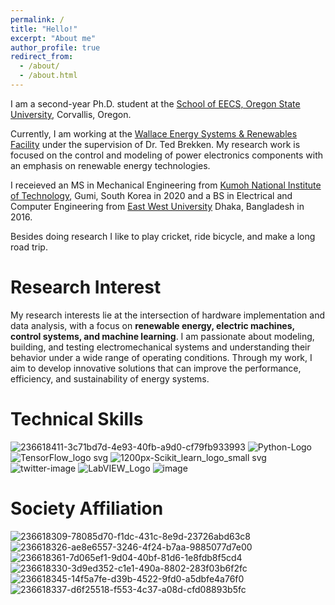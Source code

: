 ```yaml
---
permalink: /
title: "Hello!"
excerpt: "About me"
author_profile: true
redirect_from: 
  - /about/
  - /about.html
---
```


I am a second-year Ph.D. student at the [School of EECS, Oregon State University](https://eecs.oregonstate.edu/), Corvallis, Oregon. 

Currently, I am working at the [Wallace Energy Systems & Renewables Facility](https://wesrf.engr.oregonstate.edu/) under the supervision of Dr. Ted Brekken. My research work is focused on the control and modeling of power electronics components with an emphasis on renewable energy technologies.

I receieved an MS in Mechanical Engineering from [Kumoh National Institute of Technology](https://eng.kumoh.ac.kr/eng/index.do), Gumi, South Korea in 2020 and a BS in Electrical and Computer Engineering from [East West University](https://www.ewubd.edu/) Dhaka, Bangladesh in 2016.

Besides doing research I like to play cricket, ride bicycle, and make a long road trip. 

Research Interest
==================

My research interests lie at the intersection of hardware implementation and data analysis, with a focus on **renewable energy, electric machines, control systems, and machine learning**. I am passionate about modeling, building, and testing electromechanical systems and understanding their behavior under a wide range of operating conditions. Through my work, I aim to develop innovative solutions that can improve the performance, efficiency, and sustainability of energy systems. 


Technical Skills
================

![236618411-3c71bd7d-4e93-40fb-a9d0-cf79fb933993](https://user-images.githubusercontent.com/116129150/236618696-7dc5f89c-6359-461c-8524-4ebc73904784.png)
![Python-Logo](https://user-images.githubusercontent.com/116129150/236619113-2e36adc8-83d7-4cee-acb2-fa6b5da6850c.png)
![TensorFlow_logo svg](https://user-images.githubusercontent.com/116129150/236619135-c948591e-8086-420b-a9d1-e8425553d422.png)
![1200px-Scikit_learn_logo_small svg](https://user-images.githubusercontent.com/116129150/236619141-56168627-fd86-45c8-a448-0f389cce690b.png)
![twitter-image](https://user-images.githubusercontent.com/116129150/236619157-ec98cd03-3e17-4e01-aa4a-caeb664feec6.jpg)
![LabVIEW_Logo](https://user-images.githubusercontent.com/116129150/236619171-56f0b1d6-6029-43c5-a521-56f41b179c76.jpg)
![image](https://user-images.githubusercontent.com/116129150/236618952-308f9da4-cd0f-4b98-9913-dde706aff68e.png)



Society Affiliation
===================

![236618309-78085d70-f1dc-431c-8e9d-23726abd63c8](https://user-images.githubusercontent.com/116129150/236618725-f5dadf4c-accf-47cc-953f-f87d882b8868.png)
![236618326-ae8e6557-3246-4f24-b7aa-9885077d7e00](https://user-images.githubusercontent.com/116129150/236618729-c0675d2c-15b8-4354-97dc-7dc914b8d91e.png)
![236618361-7d065ef1-9d04-40bf-81d6-1e8fdb8f5cd4](https://user-images.githubusercontent.com/116129150/236618733-90761363-dfbc-45e6-8436-e767d2180981.png)
![236618330-3d9ed352-c1e1-490a-8802-283f03b6f2fc](https://user-images.githubusercontent.com/116129150/236618738-7a512ef0-582a-4a73-ab24-55807a71a8e6.png)
![236618345-14f5a7fe-d39b-4522-9fd0-a5dbfe4a76f0](https://user-images.githubusercontent.com/116129150/236618742-f7deaf8f-df53-4769-a5cf-a632dfb328db.png)
![236618337-d6f25518-f553-4c37-a08d-cfd08893b5fc](https://user-images.githubusercontent.com/116129150/236618747-db3564df-2c94-4b2a-9f6b-bde29c4b9bbe.png)


